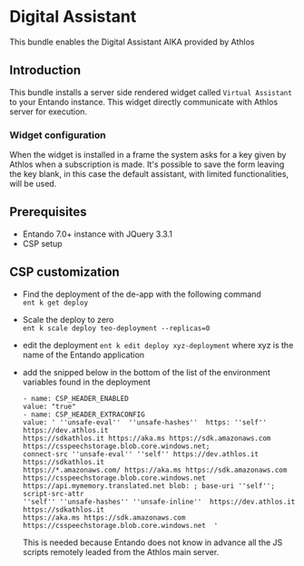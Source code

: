 # Digital Assistant

This bundle enables the Digital Assistant AIKA provided by Athlos 

## Introduction

This bundle installs a server side rendered widget called `Virtual Assistant` to your Entando instance.
This widget directly communicate with Athlos server for execution.

### Widget configuration 

When the widget is installed in a frame the system asks for a key given by Athlos when a subscription is made.
It's possible to save the form leaving the key blank, in this case the default assistant, with limited functionalities, will be used.

## Prerequisites

 - Entando 7.0+ instance with JQuery 3.3.1
 - CSP setup

## CSP customization
 
 - Find the deployment of the de-app with the following command  
 ``ent k get deploy``

 - Scale the deploy to zero  
 ``ent k scale deploy teo-deployment --replicas=0``

 - edit the deployment
 ``ent k edit deploy xyz-deployment`` where xyz is the name of the Entando application 

- add the snipped below in the bottom of the list of the environment variables found in the deployment

   ```text
   - name: CSP_HEADER_ENABLED
   value: "true"
   - name: CSP_HEADER_EXTRACONFIG
   value: ' ''unsafe-eval''  ''unsafe-hashes''  https: ''self'' https://dev.athlos.it
   https://sdkathlos.it https://aka.ms https://sdk.amazonaws.com https://csspeechstorage.blob.core.windows.net;
   connect-src ''unsafe-eval'' ''self'' https://dev.athlos.it https://sdkathlos.it
   https://*.amazonaws.com/ https://aka.ms https://sdk.amazonaws.com https://csspeechstorage.blob.core.windows.net
   https://api.mymemory.translated.net blob: ; base-uri ''self''; script-src-attr
   ''self'' ''unsafe-hashes'' ''unsafe-inline''  https://dev.athlos.it https://sdkathlos.it
   https://aka.ms https://sdk.amazonaws.com https://csspeechstorage.blob.core.windows.net  '
   ```
  
   This is needed because Entando does not know in advance all the JS scripts remotely leaded from the Athlos main server.
